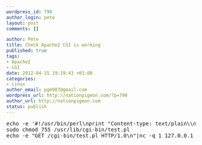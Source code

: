 ```yaml
--- 
wordpress_id: 790
author_login: pete
layout: post
comments: []

author: Pete
title: Check Apache2 CGI is working
published: true
tags: 
- Apache2
- CGI
date: 2012-04-15 19:19:43 +01:00
categories: 
- Linux
author_email: pgm987@gmail.com
wordpress_url: http://nationpigeon.com/?p=790
author_url: http://nationpigeon.com
status: publish
---
```

<pre>echo -e '#!/usr/bin/perl\nprint "Content-type: text/plain\\n\\n";\nprint "It works!\\n";'|sudo tee /usr/lib/cgi-bin/test.pl
sudo chmod 755 /usr/lib/cgi-bin/test.pl
echo -e "GET /cgi-bin/test.pl HTTP/1.0\n"|nc -q 1 127.0.0.1 80</pre>
